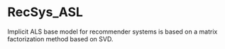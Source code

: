 # RecSys_ASL 
Implicit ALS base model for recommender systems is based on a matrix factorization method based on SVD.
